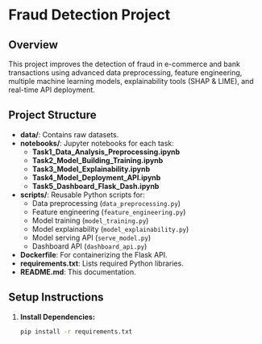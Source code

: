 # Fraud Detection Project

## Overview
This project improves the detection of fraud in e-commerce and bank transactions using advanced data preprocessing, feature engineering, multiple machine learning models, explainability tools (SHAP & LIME), and real-time API deployment.

## Project Structure
- **data/**: Contains raw datasets.
- **notebooks/**: Jupyter notebooks for each task:
  - **Task1_Data_Analysis_Preprocessing.ipynb**
  - **Task2_Model_Building_Training.ipynb**
  - **Task3_Model_Explainability.ipynb**
  - **Task4_Model_Deployment_API.ipynb**
  - **Task5_Dashboard_Flask_Dash.ipynb**
- **scripts/**: Reusable Python scripts for:
  - Data preprocessing (`data_preprocessing.py`)
  - Feature engineering (`feature_engineering.py`)
  - Model training (`model_training.py`)
  - Model explainability (`model_explainability.py`)
  - Model serving API (`serve_model.py`)
  - Dashboard API (`dashboard_api.py`)
- **Dockerfile**: For containerizing the Flask API.
- **requirements.txt**: Lists required Python libraries.
- **README.md**: This documentation.

## Setup Instructions
1. **Install Dependencies:**
   ```bash
   pip install -r requirements.txt
